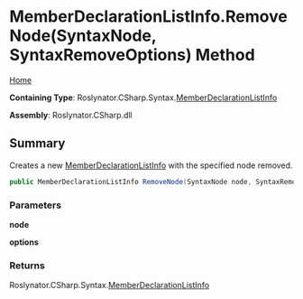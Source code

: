 <a name="_top"></a>

# MemberDeclarationListInfo\.RemoveNode\(SyntaxNode, SyntaxRemoveOptions\) Method

[Home](../../../../../README.md#_top)

**Containing Type**: Roslynator\.CSharp\.Syntax\.[MemberDeclarationListInfo](../README.md#_top)

**Assembly**: Roslynator\.CSharp\.dll

## Summary

Creates a new [MemberDeclarationListInfo](../README.md#_top) with the specified node removed\.

```csharp
public MemberDeclarationListInfo RemoveNode(SyntaxNode node, SyntaxRemoveOptions options)
```

### Parameters

**node**

**options**

### Returns

Roslynator\.CSharp\.Syntax\.[MemberDeclarationListInfo](../README.md#_top)

